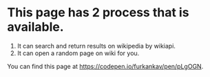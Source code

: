 # This page has 2 process that is available. 
  1) It can search and return results on wikipedia by wikiapi.
  2) It can open a random page on wiki for you.

You can find this page at https://codepen.io/furkankav/pen/pLgOGN.

 
